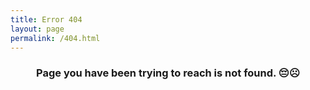 ```yaml
---
title: Error 404
layout: page
permalink: /404.html
---
```


<div style="text-align:center;">

<h3>Page you have been trying to reach is not found. 😔☹️ </h3></div>
